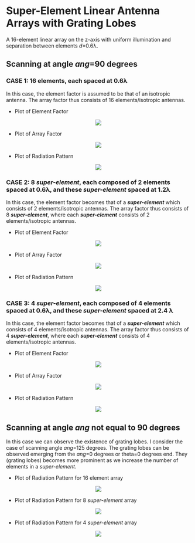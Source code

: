 # Super-Element Linear Antenna Arrays with Grating Lobes

A 16-element linear array on the z-axis with uniform illumination and separation between elements _d_=0.6λ. 

## Scanning at angle _ang_=90 degrees

### CASE 1: 16 elements, each spaced at 0.6λ
In this case, the element factor is assumed to be that of an isotropic antenna. The array factor thus consists of 16 elements/isotropic antennas.  

- Plot of Element Factor
<p align="center">
<img  src="https://user-images.githubusercontent.com/122711883/212565276-f390fbc6-b163-4ced-afcf-6db73f38e1e9.png">
</p>

- Plot of Array Factor
<p align="center">
<img  src="https://user-images.githubusercontent.com/122711883/212565274-65e35d02-5c10-48ac-9a1f-a01bdeb6c5c2.png">
</p>

- Plot of Radiation Pattern
<p align="center">
<img  src="https://user-images.githubusercontent.com/122711883/212565278-d5e74cbb-5d45-48ad-9787-e4aa25eb1b3b.png">
</p>

### CASE 2: 8 **_super-element_**, each composed of 2 elements spaced at 0.6λ, and these **_super-element_** spaced at 1.2λ
In this case, the element factor becomes that of a **_super-element_** which consists of 2 elements/isotropic antennas. The array factor thus consists of 8 **_super-element_**, where each **_super-element_** consists of 2 elements/isotropic antennas.

- Plot of Element Factor
<p align="center">
<img src="https://user-images.githubusercontent.com/122711883/212565159-c0e461dd-2bff-4a94-bc22-e07c827dd86d.png">
</p>

- Plot of Array Factor
<p align="center">
<img  src="https://user-images.githubusercontent.com/122711883/212565158-5c9a69f3-653e-4325-b461-af93db87b41d.png">
</p>

- Plot of Radiation Pattern
<p align="center">
<img   src="https://user-images.githubusercontent.com/122711883/212565160-06520ba1-3a8d-43f0-aac2-a4d088c76990.png">
</p>

### CASE 3: 4 **_super-element_**, each composed of 4 elements spaced at 0.6λ, and these **_super-element_** spaced at 2.4 λ
In this case, the element factor becomes that of a **_super-element_** which consists of 4 elements/isotropic antennas. The array factor thus consists of 4 **_super-element_**, where each **_super-element_** consists of 4 elements/isotropic antennas.

- Plot of Element Factor
<p align="center">
<img   src="https://user-images.githubusercontent.com/122711883/212564476-f246d19b-ace5-459b-ac39-392717453564.png">
</p>

- Plot of Array Factor
<p align="center">
<img   src="https://user-images.githubusercontent.com/122711883/212564475-8478f180-7828-4d0d-962e-5873717ddbe5.png">
</p>

- Plot of Radiation Pattern
<p align="center">
<img   src="https://user-images.githubusercontent.com/122711883/212564477-52c096e1-5385-4e05-b939-563686dbb803.png">
</p>


## Scanning at angle _ang_ not equal to 90 degrees

In this case we can observe the existence of grating lobes. I consider the case of scanning angle _ang_=125 degrees. The grating lobes can be observed emerging from the _ang_=0 degrees or theta=0 degrees end. They (grating lobes) becomes more prominent as we increase the number of elements in a *_super-element_*.

- Plot of Radiation Pattern for 16 element array

<p align="center">
<img  src="https://user-images.githubusercontent.com/122711883/212566607-04ba3d5f-8692-431e-8964-31d9ae1cfda8.png">
</p>

- Plot of Radiation Pattern for 8 _*super-element*_ array

<p align="center">
<img   src="https://user-images.githubusercontent.com/122711883/212566606-a6988dc1-890e-48d5-9ff1-e8c602f76583.png">
</p>

- Plot of Radiation Pattern for 4 _*super-element*_ array

<p align="center">
<img   src="https://user-images.githubusercontent.com/122711883/212566605-00faef53-9379-44b8-8646-bbc0d516bbde.png">
</p>

